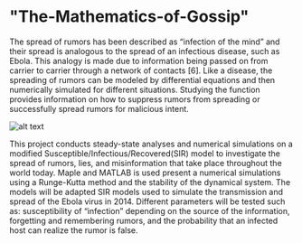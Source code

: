 # "The-Mathematics-of-Gossip"

The spread of rumors has been described as “infection of the mind” and their spread is analogous to the spread of an infectious disease, such as Ebola. This analogy is made due to information being passed on from carrier to carrier through a network of contacts [6]. Like a disease, the spreading of rumors can be modeled by differential equations and then numerically simulated for different situations. Studying the function provides information on how to suppress rumors from spreading or successfully spread rumors for malicious intent.

![alt text](https://imgur.com/a/znigj5B)

This project conducts steady-state analyses and numerical simulations on a modified Susceptible/Infectious/Recovered(SIR) model to investigate the spread of rumors, lies, and misinformation that take place throughout the world today. Maple and MATLAB is used present a numerical simulations using a Runge-Kutta method and the stability of the dynamical system. The models will be adapted SIR models used to simulate the transmission and spread of the Ebola virus in 2014. Different parameters will be tested such as: susceptibility of “infection” depending on the source of the information, forgetting and remembering rumors, and the probability that an infected host can realize the rumor is false.

